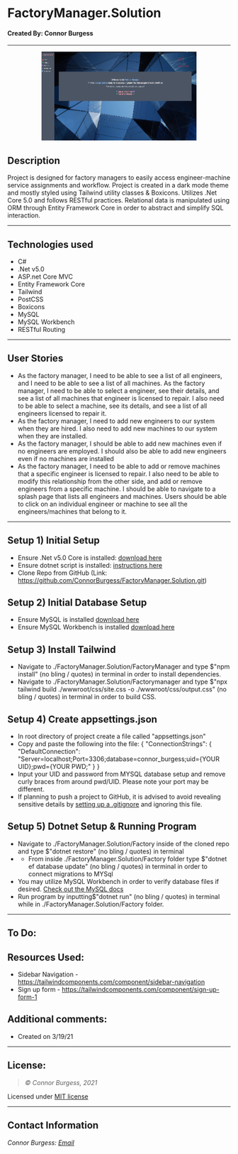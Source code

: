 # FactoryManager.Solution
#### Created By: Connor Burgess 
* * *
<p align="center"><img src="Factory/wwwroot/assets/img/fmanagerthumb.jpg" alt="Factory Manager"
	title="Factory Manager" width="350" height="200"></p>

## Description  
Project is designed for factory managers to easily access engineer-machine service assignments and workflow. Project is created in a dark mode theme and mostly styled using Tailwind utility classes & Boxicons. Utilizes .Net Core 5.0 and follows RESTful practices. Relational data is manipulated using ORM through Entity Framework Core in order to abstract and simplify SQL interaction. 
* * *

## Technologies used
* C#
* .Net v5.0
* ASP.net Core MVC
* Entity Framework Core
* Tailwind
* PostCSS
* Boxicons
* MySQL
* MySQL Workbench
* RESTful Routing
* * *

## User Stories
* As the factory manager, I need to be able to see a list of all engineers, and I need to be able to see a list of all machines.
As the factory manager, I need to be able to select a engineer, see their details, and see a list of all machines that engineer is licensed to repair. I also need to be able to select a machine, see its details, and see a list of all engineers licensed to repair it.
* As the factory manager, I need to add new engineers to our system when they are hired. I also need to add new machines to our system when they are installed.
* As the factory manager, I should be able to add new machines even if no engineers are employed. I should also be able to add new engineers even if no machines are installed
* As the factory manager, I need to be able to add or remove machines that a specific engineer is licensed to repair. I also need to be able to modify this relationship from the other side, and add or remove engineers from a specific machine.
I should be able to navigate to a splash page that lists all engineers and machines. Users should be able to click on an individual engineer or machine to see all the engineers/machines that belong to it.

* * *
## Setup 1) Initial Setup
* Ensure .Net v5.0 Core is installed: [download here](https://dotnet.microsoft.com/download/dotnet/5.0)
* Ensure dotnet script is installed: [instructions here](https://github.com/filipw/dotnet-script)
* Clone Repo from GitHub (Link: https://github.com/ConnorBurgess/FactoryManager.Solution.git)

## Setup 2) Initial Database Setup
* Ensure MySQL is installed [download here](https://www.mysql.com/)
* Ensure MySQL Workbench is installed [download here](https://www.mysql.com/products/workbench/)

## Setup 3) Install Tailwind
* Navigate to ./FactoryManager.Solution/FactoryManager and type $"npm install" (no bling / quotes) in terminal in order to install dependencies.
* Navigate to ./FactoryManager.Solution/Factorymanager and type $"npx tailwind build ./wwwroot/css/site.css -o ./wwwroot/css/output.css" (no bling / quotes) in terminal in order to build CSS.

## Setup 4) Create appsettings.json
* In root directory of project create a file called "appsettings.json"
* Copy and paste the following into the file:
{
  "ConnectionStrings": {
    "DefaultConnection": "Server=localhost;Port=3306;database=connor_burgess;uid={YOUR UID};pwd={YOUR PWD;"
  }
}
* Input your UID and password from MYSQL database setup and remove curly braces from around pwd/UID. Please note your port may be different.
* If planning to push a project to GitHub, it is advised to avoid revealing sensitive details by [setting up a .gitignore](https://docs.github.com/en/github/using-git/ignoring-files) and ignoring this file.

## Setup 5) Dotnet Setup & Running Program
* Navigate to ./FactoryManager.Solution/Factory inside of the cloned repo and type $"dotnet restore" (no bling / quotes) in terminal
* * From inside ./FactoryManager.Solution/Factory folder type $"dotnet ef database update" (no bling / quotes) in terminal in order to connect migrations to MYSql
* You may utilize MySQL Workbench in order to verify database files if desired. [Check out the MySQL docs](https://dev.mysql.com/doc/workbench/en/wb-sql-editor-navigator.html)
* Run program by inputting$"dotnet run" (no bling / quotes) in terminal while in ./FactoryManager.Solution/Factory folder.

* * *

## To Do:

## Resources Used:
* Sidebar Navigation - https://tailwindcomponents.com/component/sidebar-navigation
* Sign up form - https://tailwindcomponents.com/component/sign-up-form-1
## Additional comments:
* Created on 3/19/21  
* * *

## License:
> *&copy; Connor Burgess, 2021*

Licensed under [MIT license](https://mit-license.org/)

* * *

## Contact Information
_Connor Burgess: [Email](connorburgesscodes@gmail.com)_
